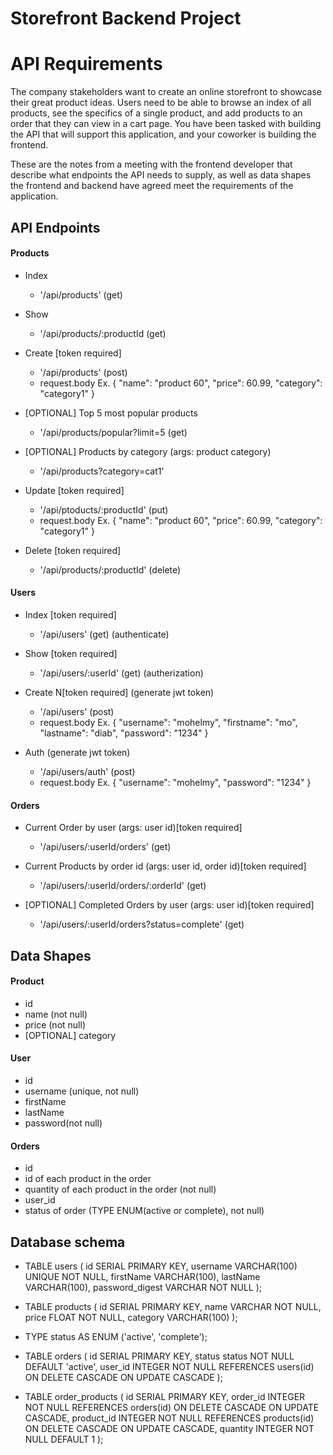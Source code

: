 # Storefront Backend Project
# API Requirements

The company stakeholders want to create an online storefront to showcase their great product ideas. Users need to be able to browse an index of all products, see the specifics of a single product, and add products to an order that they can view in a cart page. You have been tasked with building the API that will support this application, and your coworker is building the frontend.

These are the notes from a meeting with the frontend developer that describe what endpoints the API needs to supply, as well as data shapes the frontend and backend have agreed meet the requirements of the application.

## API Endpoints

#### Products

- Index
  - '/api/products' (get)
- Show
  - '/api/products/:productId (get)

- Create [token required]
  - '/api/products' (post)
  - request.body Ex.
    {
    "name": "product 60",
    "price": 60.99,
    "category": "category1"
    }
- [OPTIONAL] Top 5 most popular products
  - '/api/products/popular?limit=5 (get)

- [OPTIONAL] Products by category (args: product category)
  - '/api/products?category=cat1'

- Update [token required]
  - '/api/ptoducts/:productId' (put)
  - request.body Ex.
    {
    "name": "product 60",
    "price": 60.99,
    "category": "category1"
    }

- Delete [token required]
  - '/api/products/:productId' (delete)

#### Users

- Index [token required]
  - '/api/users' (get) (authenticate)

- Show [token required]
  - '/api/users/:userId' (get) (autherization)

- Create N[token required] (generate jwt token)
  - '/api/users' (post)
  - request.body Ex.
    {
    "username": "mohelmy",
    "firstname": "mo",
    "lastname": "diab",
    "password": "1234"
    }

- Auth (generate jwt token)
  - '/api/users/auth' (post)
  - request.body Ex.
    {
    "username": "mohelmy",
    "password": "1234"
    }

#### Orders

- Current Order by user (args: user id)[token required]
  - '/api/users/:userId/orders' (get)

- Current Products by order id (args: user id, order id)[token required]
  - '/api/users/:userId/orders/:orderId' (get)

- [OPTIONAL] Completed Orders by user (args: user id)[token required]
  - '/api/users/:userId/orders?status=complete' (get)

## Data Shapes

#### Product

- id
- name (not null)
- price (not null)
- [OPTIONAL] category

#### User

- id
- username (unique, not null)
- firstName
- lastName
- password(not null)

#### Orders

- id
- id of each product in the order
- quantity of each product in the order (not null)
- user_id
- status of order (TYPE ENUM(active or complete), not null)

## Database schema

- TABLE users (
  id SERIAL PRIMARY KEY,
  username VARCHAR(100) UNIQUE NOT NULL,
  firstName VARCHAR(100),
  lastName VARCHAR(100),
  password_digest VARCHAR NOT NULL
  );

- TABLE products (
  id SERIAL PRIMARY KEY,
  name VARCHAR NOT NULL,
  price FLOAT NOT NULL,
  category VARCHAR(100)
  );

- TYPE status AS ENUM ('active', 'complete');
- TABLE orders (
  id SERIAL PRIMARY KEY,
  status status NOT NULL DEFAULT 'active',
  user_id INTEGER NOT NULL REFERENCES users(id) ON DELETE CASCADE ON UPDATE CASCADE
  );

- TABLE order_products (
  id SERIAL PRIMARY KEY,
  order_id INTEGER NOT NULL REFERENCES orders(id) ON DELETE CASCADE ON UPDATE CASCADE,
  product_id INTEGER NOT NULL REFERENCES products(id) ON DELETE CASCADE ON UPDATE CASCADE,
  quantity INTEGER NOT NULL DEFAULT 1
  );
